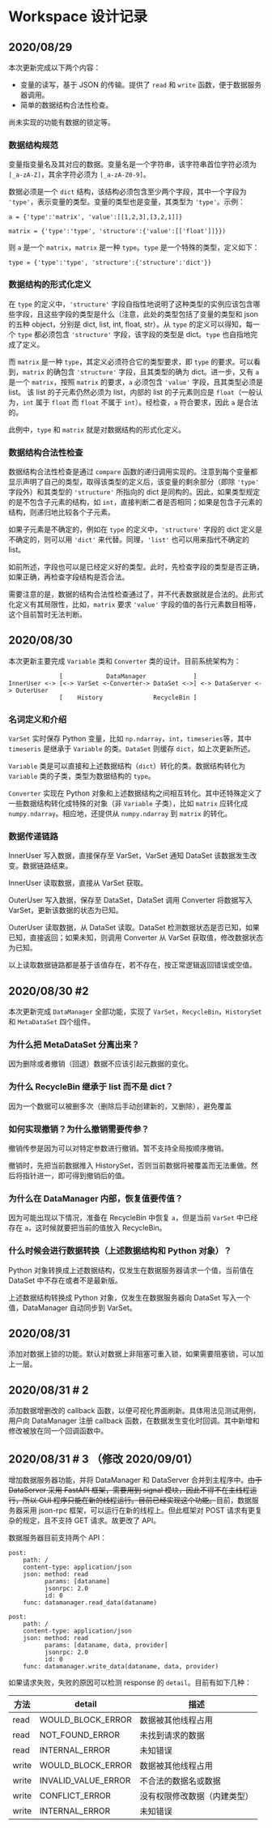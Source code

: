 # Workspace 设计记录

## 2020/08/29

本次更新完成以下两个内容：

- 变量的读写，基于 JSON 的传输。提供了 `read` 和 `write` 函数，便于数据服务器调用。
- 简单的数据结构合法性检查。

尚未实现的功能有数据的锁定等。

### 数据结构规范

变量指变量名及其对应的数据。变量名是一个字符串，该字符串首位字符必须为 `[_a-zA-Z]`，其余字符必须为 `[_a-zA-Z0-9]`。

数据必须是一个 `dict` 结构，该结构必须包含至少两个字段，其中一个字段为 `'type'`，表示变量的类型。变量的类型也是变量，其类型为 `'type'`。示例：

~~~
a = {'type':'matrix', 'value':[[1,2,3],[3,2,1]]}

matrix = {'type':'type', 'structure':{'value':[['float']]}})
~~~

则 `a` 是一个 `matrix`，`matrix` 是一种 `type`。`type` 是一个特殊的类型，定义如下：

~~~
type = {'type':'type', 'structure':{'structure':'dict'}}
~~~

### 数据结构的形式化定义

在 `type` 的定义中，`'structure'` 字段自指性地说明了这种类型的实例应该包含哪些字段，且这些字段的类型是什么（注意，此处的类型包括了变量的类型和 json 的五种 object，分别是 dict, list, int, float, str）。从 `type` 的定义可以得知，每一个 `type` 都必须包含 `'structure'` 字段，该字段的类型是 dict。`type` 也自指地完成了定义。

而 `matrix` 是一种 `type`，其定义必须符合它的类型要求，即 `type` 的要求。可以看到，`matrix` 的确包含 `'structure'` 字段，且其类型的确为 dict。进一步，又有 `a` 是一个 `matrix`，按照 `matrix` 的要求，`a` 必须包含 `'value'` 字段，且其类型必须是 list。 该 list 的子元素仍然必须为 list，内部的 list 的子元素则应是 `float`（一般认为，`int` 属于 `float` 而 `float` 不属于 `int`）。经检查，`a` 符合要求，因此 `a` 是合法的。

此例中，`type` 和 `matrix` 就是对数据结构的形式化定义。

### 数据结构合法性检查

数据结构合法性检查是通过 `compare` 函数的递归调用实现的。注意到每个变量都显示声明了自己的类型，取得该类型的定义后，该变量的剩余部分（即除 `'type'` 字段外）和其类型的 `'structure'` 所指向的 dict 是同构的。因此，如果类型规定的是不包含子元素的结构，如 `int`，直接判断二者是否相同；如果是包含子元素的结构，则递归地比较各个子元素。

如果子元素是不确定的，例如在 `type` 的定义中，`'structure'` 字段的 dict 定义是不确定的，则可以用 `'dict'` 来代替。同理，`'list'` 也可以用来指代不确定的 list。

如前所述，字段也可以是已经定义好的类型。此时，先检查字段的类型是否正确，如果正确，再检查字段结构是否合法。

需要注意的是，数据的结构合法性检查通过了，并不代表数据就是合法的。此形式化定义有其局限性，比如，`matrix` 要求 `'value'` 字段的值的各行元素数目相等，这个目前暂时无法判断。

## 2020/08/30

本次更新主要完成 `Variable` 类和 `Converter` 类的设计。目前系统架构为：

~~~
              [            DataManager             ]
InnerUser <-> [<-> VarSet <-Converter-> DataSet <->] <-> DataServer <-> OuterUser
              [    History              RecycleBin ]
~~~

### 名词定义和介绍

`VarSet` 实时保存 Python 变量，比如 `np.ndarray`，`int`，`timeseries`等，其中 `timeseris` 是继承于 `Variable` 的类。`DataSet` 则缓存 `dict`，如上次更新所述。

`Variable` 类是可以直接和上述数据结构（`dict`）转化的类。数据结构转化为 `Variable` 类的子类，类型为数据结构的 `type`。

`Converter` 实现在 Python 对象和上述数据结构之间相互转化。其中还特殊定义了一些数据结构转化成特殊的对象（非 `Variable` 子类），比如 `matrix` 应转化成 `numpy.ndarray`。相应地，还提供从 `numpy.ndarray` 到 `matrix` 的转化。

### 数据传递链路

InnerUser 写入数据，直接保存至 VarSet，VarSet 通知 DataSet 该数据发生改变。数据链路结束。

InnerUser 读取数据，直接从 VarSet 获取。

OuterUser 写入数据，保存至 DataSet，DataSet 调用 Converter 将数据写入 VarSet，更新该数据的状态为已知。

OuterUser 读取数据，从 DataSet 读取。DataSet 检测数据状态是否已知，如果已知，直接返回；如果未知，则调用 Converter 从 VarSet 获取值，修改数据状态为已知。

以上读取数据链路都是基于该值存在，若不存在，按正常逻辑返回错误或空值。

## 2020/08/30 #2

本次更新完成 `DataManager` 全部功能，实现了 `VarSet`，`RecycleBin`，`HistorySet` 和 `MetaDataSet` 四个组件。

### 为什么把 MetaDataSet 分离出来？

因为删除或者撤销（回退）数据不应该引起元数据的变化。

### 为什么 RecycleBin 继承于 list 而不是 dict？

因为一个数据可以被删多次（删除后手动创建新的，又删除），避免覆盖

### 如何实现撤销？为什么撤销需要传参？

撤销传参是因为可以对特定参数进行撤销。暂不支持全局按顺序撤销。

撤销时，先把当前数据推入 HistorySet，否则当前数据将被覆盖而无法重做。然后将指针进一，即可得到撤销后的值。

### 为什么在 DataManager 内部，恢复值要传值？

因为可能出现以下情况，准备在 RecycleBin 中恢复 `a`，但是当前 `VarSet` 中已经存在 `a`，这时候就要把当前的值放入 RecycleBin。

### 什么时候会进行数据转换（上述数据结构和 Python 对象）？

Python 对象转换成上述数据结构，仅发生在数据服务器请求一个值，当前值在 DataSet 中不存在或者不是最新版。

上述数据结构转换成 Python 对象，仅发生在数据服务器向 DataSet 写入一个值，DataManager 自动同步到 VarSet。

## 2020/08/31

添加对数据上锁的功能。默认对数据上非阻塞可重入锁，如果需要阻塞锁，可以加上一层。

## 2020/08/31 # 2

添加数据增删改的 callback 函数，以便可视化界面刷新。具体用法见测试用例，用户向 DataManager 注册 callback 函数，在数据发生变化时回调。其中新增和修改被放在同一个回调函数中。

## 2020/08/31 # 3 （修改 2020/09/01）

增加数据服务器功能，并将 DataManager 和 DataServer 合并到主程序中。~~由于 DataServer 采用 FastAPI 框架，需要用到 signal 模块，因此不得不在主线程运行，所以 GUI 程序只能在新的线程运行。目前已经实现这个功能。~~目前，数据服务器采用 json-rpc 框架，可以运行在新的线程上。但此框架对 POST 请求有更复杂的规定，且不支持 GET 请求。故更改了 API。

数据服务器目前支持两个 API：

~~~
post:
    path: /
    content-type: application/json
    json: method: read
          params: [dataname]
          jsonrpc: 2.0
          id: 0
    func: datamanager.read_data(dataname)

post:
    path: /
    content-type: application/json
    json: method: read
          params: [dataname, data, provider]
          jsonrpc: 2.0
          id: 0
    func: datamanager.write_data(dataname, data, provider)
~~~

如果请求失败，失败的原因可以检测 response 的 `detail`。目前有如下几种：

| 方法 | detail | 描述 |
|--|--|--|
| read | WOULD_BLOCK_ERROR | 数据被其他线程占用 |
| read | NOT_FOUND_ERROR | 未找到请求的数据 |
| read | INTERNAL_ERROR | 未知错误 |
| write | WOULD_BLOCK_ERROR | 数据被其他线程占用 |
| write | INVALID_VALUE_ERROR | 不合法的数据名或数据 |
| write | CONFLICT_ERROR | 没有权限修改数据（内建类型） |
| write | INTERNAL_ERROR | 未知错误 |


